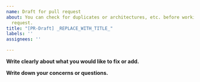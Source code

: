 ```yaml
---
name: Draft for pull request
about: You can check for duplicates or architectures, etc. before working on a pull
  request.
title: "[PR-Draft] _REPLACE_WITH_TITLE_"
labels: ''
assignees: ''

---
```


**Write clearly about what you would like to fix or add.**


**Write down your concerns or questions.**
